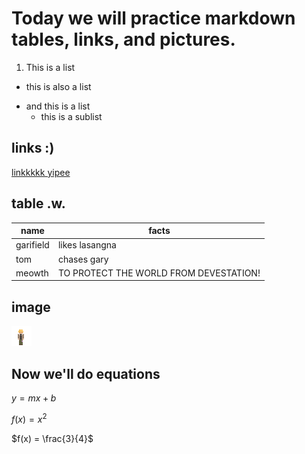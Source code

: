 # Today we will practice markdown tables, links, and pictures.

1. This is a list
- this is also a list
* and this is a list
	* this is a sublist

## links :)
[linkkkkk yipee](https://example.com) 

## table .w.
 | name | facts |  
 | --- | --- | 
 | garifield | likes lasangna | 
 | tom | chases gary | 
 | meowth | TO PROTECT THE WORLD FROM DEVESTATION! | 

## image

![mini pixel athan](athan.png)

## Now we'll do equations

$y = mx + b$

$f(x) = x^2$

$f(x) = \frac{3}{4}$

